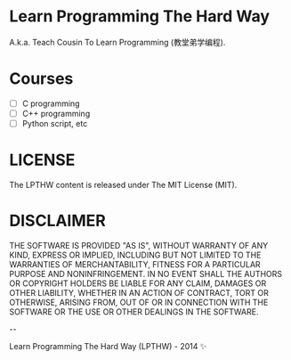Learn Programming The Hard Way
==============================

A.k.a. Teach Cousin To Learn Programming (教堂弟学编程).

Courses
=======

- [ ] C programming
- [ ] C++ programming
- [ ] Python script, etc

LICENSE
=======

The LPTHW content is released under The MIT License (MIT).

DISCLAIMER
==========

THE SOFTWARE IS PROVIDED "AS IS", WITHOUT WARRANTY OF ANY KIND, EXPRESS OR
IMPLIED, INCLUDING BUT NOT LIMITED TO THE WARRANTIES OF MERCHANTABILITY,
FITNESS FOR A PARTICULAR PURPOSE AND NONINFRINGEMENT. IN NO EVENT SHALL THE
AUTHORS OR COPYRIGHT HOLDERS BE LIABLE FOR ANY CLAIM, DAMAGES OR OTHER
LIABILITY, WHETHER IN AN ACTION OF CONTRACT, TORT OR OTHERWISE, ARISING FROM,
OUT OF OR IN CONNECTION WITH THE SOFTWARE OR THE USE OR OTHER DEALINGS IN THE
SOFTWARE.

--

Learn Programming The Hard Way (LPTHW) - 2014 :sparkles:

